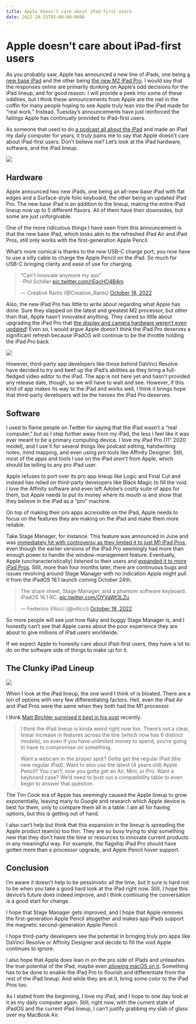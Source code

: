 ```yaml
---
title: Apple doesn't care about iPad-first users
date: 2022-10-25T05:00:00-0400
---
```


# Apple doesn't care about iPad-first users

As you probably saw, Apple has announced a new line of iPads, one being [a new base iPad](https://www.apple.com/newsroom/2022/10/apple-unveils-completely-redesigned-ipad-in-four-vibrant-colors/) and the other being [the new M2 iPad Pro](https://www.apple.com/newsroom/2022/10/apple-introduces-next-generation-ipad-pro-supercharged-by-the-m2-chip/). I would say that the responses online are primarily dunking on Apple’s odd decisions for the iPad lineup, and for good reason. I will provide a peek into some of these oddities, but I think these announcements from Apple are the nail in the coffin for many people hoping to see Apple truly lean into the iPad made for “real work.” Instead, Tuesday’s announcements have just reinforced the failings Apple has continually provided to iPad-first users.

As someone that used to do [a podcast all about the iPad](https://podcasts.apple.com/us/podcast/a-slab-of-glass/id1575088615) and made an iPad my daily computer for years, it truly pains me to say that Apple doesn’t care about iPad-first users. Don’t believe me? Let’s look at the iPad hardware, software, and the iPad lineup.

![](https://jeffperry.b-cdn.net/63cb624182.jpg)

**Hardware**
------------

Apple announced two new iPads, one being an all-new base iPad with flat edges and a Surface-style folio keyboard, the other being an updated iPad Pro. The new base iPad is an addition to the lineup, making the entire iPad lineup now up to 5 different flavors. All of them have their downsides, but some are just unforgivable.

One of the more ridiculous things I have seen from this announcement is that the new base iPad, which looks akin to the refreshed iPad Air and iPad Pros, _still_ only works with the first-generation Apple Pencil.

What’s more comical is thanks to the new USB-C charge port, you now have to use a silly cable to charge the Apple Pencil on the iPad. So much for USB-C bringing clarity and ease of use for charging.

> “Can't innovate anymore my ass”  
> \-Phil Schiller [pic.twitter.com/rEqcHO4B4m](https://t.co/rEqcHO4B4m)
> 
> — Creative Rants (@Creative\_Rants) [October 18, 2022](https://twitter.com/Creative_Rants/status/1582414252899373067?ref_src=twsrc%5Etfw)

Also, the new iPad Pro has little to write about regarding what Apple has done. Sure they slapped on the latest and greatest M2 processor, but other than that, Apple hasn’t innovated anything. They cared so little about upgrading the iPad Pro that [the display and camera hardware weren’t even updated](https://www.macrumors.com/2022/10/18/m2-ipad-pro-same-display-camera-hardware/)! Even so, I would argue Apple doesn’t think the iPad Pro deserves a significant refresh because iPadOS will continue to be the throttle holding the iPad Pro back.

![](https://jeffperry.b-cdn.net/c940836e05.jpg)

However, third-party app developers like those behind DaVinci Resolve have decided to try and beef up the iPad’s abilities as they bring a full-fledged video editor to the iPad. The app is not here yet and hasn’t provided any release date, though, so we will have to wait and see. However, if this kind of app makes its way to the iPad and works well, I think it brings hope that third-party developers will be the heroes the iPad Pro deserves.

**Software**
------------

I used to flame people on Twitter for saying that the iPad wasn’t a “real computer,” but as I step further away from my iPad, the less I feel like it was ever meant to be a primary computing device. I love my iPad Pro (11” 2020 model), and I use it for several things like podcast editing, handwriting notes, mind mapping, and even using pro tools like Affinity Designer. Still, most of the apps and tools I use on the iPad _aren’t_ from Apple, which should be telling to any pro iPad user.

Apple refuses to port over its pro app lineup like Logic and Final Cut and instead has relied on third-party developers like Black Magic to fill the void. I love the Affinity software and even left Adobe’s costly suite of apps for them, but Apple needs to put its money where its mouth is and show that they believe in the iPad as a “pro” machine.

On top of making their pro apps accessible on the iPad, Apple needs to focus on the features they are making on the iPad and make them more reliable.

Take Stage Manager, for instance. This feature was announced in June and was [immediately hit with controversy as they limited it to just M1 iPad Pros](https://9to5mac.com/2022/06/08/stage-manager-ipad-m1/), even though the earlier versions of the iPad Pro seemingly had more than enough power to handle the window-management feature. Eventually, Apple (uncharacteristically) listened to their users and [expanded it to more iPad Pros](https://9to5mac.com/2022/09/27/apple-expands-stage-manager-ipad-pro/). Still, more than four months later, there are continuous bugs and issues revolving around Stage Manager with no indication Apple might pull it from the iPadOS 16.1 launch coming October 24th.

> The share sheet, Stage Manager, and a phantom software keyboard. iPadOS 16.1 RC. [pic.twitter.com/OYVaWt3LZu](https://t.co/OYVaWt3LZu)
> 
> — Federico Viticci (@viticci) [October 18, 2022](https://twitter.com/viticci/status/1582442533824901120?ref_src=twsrc%5Etfw)

So more people will see just how flaky and buggy Stage Manager is, and I honestly can’t see that Apple cares about the poor experience they are about to give millions of iPad users worldwide.

If we expect Apple to honestly care about iPad-first users, they have a lot to do on the software side of things to make up for it.

**The Clunky iPad Lineup**
--------------------------

![](https://jeffperry.b-cdn.net/fc6e9d1325.jpg)

When I look at the iPad lineup, the one word I think of is bloated. There are a ton of options with very few differentiating factors. Hell, even the iPad Air and iPad Pros were the same when they both had the M1 processor.

I think [Matt Birchler surmised it best in his post](https://birchtree.me/blog/the-awkward-ipad-lineup-for-holiday-2022/) recently:

> I think the iPad lineup is kinda weird right now too. There’s not a clear, linear increase in features across the line (which now has 6 distinct models), so even if you have unlimited money to spend, you’re going to have to compromise on something.
> 
> Want a webcam in the proper spot? Gotta get the regular iPad (the new regular iPad). Want to also use the latest (4 years old) Apple Pencil? You can’t; now you gotta get an Air, Mini, or Pro. Want a keyboard case? We’d need to bust out a compatibility table to even begin to answer that question.

The Tim Cook era of Apple has seemingly caused the Apple lineup to grow exponentially, leaving many to Google and research which Apple device is best for them, only to compare them all in a table. I am all for having options, but this is getting out of hand.

I also can’t help but think that this expansion in the lineup is spreading the Apple product team(s) too thin. They are so busy trying to ship something new that they don’t have the time or resources to innovate current products in any meaningful way. For example, the flagship iPad Pro should have gotten more than a processor upgrade, and Apple Pencil hover support.

**Conclusion**
--------------

I’m aware it doesn’t help to be pessimistic all the time, but it sure is hard not to be when you take a good hard look at the iPad right now. Still, I hope this device’s future does indeed improve, and I think continuing the conversation is a good start for change.

I hope that Stage Manager gets improved, and I hope that Apple removes the first-generation Apple Pencil altogether and makes app iPads support the magnetic second-generation Apple Pencil.

I hope third-party developers see the potential in bringing truly pro apps like DaVinci Resolve or Affinity Designer and decide to fill the void Apple continues to ignore.

I also hope that Apple does lean in on the pro side of iPads and unleashes the true potential of the iPad, maybe even [allowing macOS on it](https://birchtree.me/blog/alright-you-wore-me-down-give-me-macos-on-an-ipad/). Something has to be done to enable the iPad Pro to flourish and differentiate from the rest of the iPad lineup. And while they are at it, bring some color to the iPad Pros too.

As I stated from the beginning, I love my iPad, and I hope to one day look at it as my daily computer again. Still, right now, with the current state of iPadOS and the current iPad lineup, I can’t justify grabbing my slab of glass over my MacBook Air.
